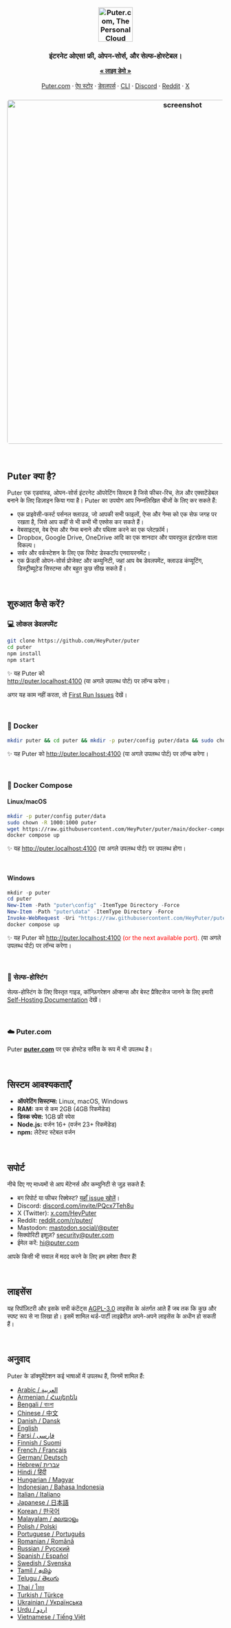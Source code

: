 <h3 align="center"><img width="80" alt="Puter.com, The Personal Cloud Computer: आपकी सारी फाइलें, ऐप्स, और गेम एक ही जगह, जिसे कहीं से भी कभी भी एक्सेस किया जा सकता है।" src="https://assets.puter.site/puter-logo.png"></h3>

<h3 align="center">इंटरनेट ओएस! फ्री, ओपन-सोर्स, और सेल्फ-होस्टेबल।</h3>

<p align="center">
    <a href="https://puter.com/?ref=github.com"><strong>« लाइव डेमो »</strong></a>
    <br />
    <br />
    <a href="https://puter.com/?ref=github.com">Puter.com</a>
    ·
    <a href="https://puter.com/app/app-center">ऐप स्टोर</a>
    ·
    <a href="https://developer.puter.com" target="_blank">डेवलपर्स</a>
    ·
    <a href="https://github.com/heyputer/puter-cli" target="_blank">CLI</a>
    ·
    <a href="https://discord.com/invite/PQcx7Teh8u">Discord</a>
    ·
    <a href="https://reddit.com/r/puter">Reddit</a>
    ·
    <a href="https://twitter.com/HeyPuter">X</a>
</p>

<h3 align="center"><img width="800" style="border-radius:5px;" alt="screenshot" src="https://assets.puter.site/puter.com-screenshot-3.webp"></h3>

<br/>

## Puter क्या है?

Puter एक एडवांस्ड, ओपन-सोर्स इंटरनेट ऑपरेटिंग सिस्टम है जिसे फीचर-रिच, तेज़ और एक्सटेंडेबल बनाने के लिए डिज़ाइन किया गया है। Puter का उपयोग आप निम्नलिखित चीजों के लिए कर सकते हैं:

- एक प्राइवेसी-फर्स्ट पर्सनल क्लाउड, जो आपकी सभी फाइलों, ऐप्स और गेम्स को एक सेफ जगह पर रखता है, जिसे आप कहीं से भी कभी भी एक्सेस कर सकते हैं।
- वेबसाइट्स, वेब ऐप्स और गेम्स बनाने और पब्लिश करने का एक प्लेटफ़ॉर्म।
- Dropbox, Google Drive, OneDrive आदि का एक शानदार और पावरफुल इंटरफ़ेस वाला विकल्प।
- सर्वर और वर्कस्टेशन के लिए एक रिमोट डेस्कटॉप एनवायरनमेंट।
- एक फ्रेंडली ओपन-सोर्स प्रोजेक्ट और कम्युनिटी, जहां आप वेब डेवलपमेंट, क्लाउड कंप्यूटिंग, डिस्ट्रीब्यूटेड सिस्टम्स और बहुत कुछ सीख सकते हैं।

<br/>

## शुरुआत कैसे करें?

### 💻 लोकल डेवलपमेंट

```bash
git clone https://github.com/HeyPuter/puter
cd puter
npm install
npm start
```

✨ यह Puter को  
<font color="red"> http://puter.localhost:4100 </font> (या अगले उपलब्ध पोर्ट) पर लॉन्च करेगा।


अगर यह काम नहीं करता, तो [First Run Issues](./doc/self-hosters/first-run-issues.md) देखें।


<br/>

### 🐳 Docker

```bash
mkdir puter && cd puter && mkdir -p puter/config puter/data && sudo chown -R 1000:1000 puter && docker run --rm -p 4100:4100 -v `pwd`/puter/config:/etc/puter -v `pwd`/puter/data:/var/puter  ghcr.io/heyputer/puter
```

✨ यह Puter को 
<font color="red"> http://puter.localhost:4100</font> (या अगले उपलब्ध पोर्ट) पर लॉन्च करेगा।

<br/>

### 🐙 Docker Compose

#### Linux/macOS

```bash
mkdir -p puter/config puter/data
sudo chown -R 1000:1000 puter
wget https://raw.githubusercontent.com/HeyPuter/puter/main/docker-compose.yml
docker compose up
```

✨ यह <font color="red"> http://puter.localhost:4100  </font>
 (या अगले उपलब्ध पोर्ट) पर उपलब्ध होगा।

<br/>

#### Windows

```powershell
mkdir -p puter
cd puter
New-Item -Path "puter\config" -ItemType Directory -Force
New-Item -Path "puter\data" -ItemType Directory -Force
Invoke-WebRequest -Uri "https://raw.githubusercontent.com/HeyPuter/puter/main/docker-compose.yml" -OutFile "docker-compose.yml"
docker compose up
```

✨ यह Puter को 
<font color="red"> http://puter.localhost:4100 (or the next available port). </font> (या अगले उपलब्ध पोर्ट) पर लॉन्च करेगा।

<br/>

### 🚀 सेल्फ-होस्टिंग

सेल्फ-होस्टिंग के लिए विस्तृत गाइड, कॉन्फ़िगरेशन ऑप्शन्स और बेस्ट प्रैक्टिसेज जानने के लिए हमारी [Self-Hosting Documentation](https://github.com/HeyPuter/puter/blob/main/doc/self-hosters/instructions.md) देखें।

<br/>

### ☁️ Puter.com

Puter [**puter.com**](https://puter.com) पर एक होस्टेड सर्विस के रूप में भी उपलब्ध है।

<br/>

## सिस्टम आवश्यकताएँ

* **ऑपरेटिंग सिस्टम्स:** Linux, macOS, Windows
* **RAM:** कम से कम 2GB (4GB रिकमेंडेड)
* **डिस्क स्पेस:** 1GB फ्री स्पेस
* **Node.js:** वर्जन 16+ (वर्जन 23+ रिकमेंडेड)
* **npm:** लेटेस्ट स्टेबल वर्जन

<br/>

## सपोर्ट

नीचे दिए गए माध्यमों से आप मेंटेनर्स और कम्युनिटी से जुड़ सकते हैं:

* बग रिपोर्ट या फीचर रिक्वेस्ट? [यहाँ issue खोलें](https://github.com/HeyPuter/puter/issues/new/choose)।
* Discord: [discord.com/invite/PQcx7Teh8u](https://discord.com/invite/PQcx7Teh8u)
* X (Twitter): [x.com/HeyPuter](https://x.com/HeyPuter)
* Reddit: [reddit.com/r/puter/](https://www.reddit.com/r/puter/)
* Mastodon: [mastodon.social/@puter](https://mastodon.social/@puter)
* सिक्योरिटी इशूज़? [security@puter.com](mailto:security@puter.com)
* ईमेल करें: [hi@puter.com](mailto:hi@puter.com)

आपके किसी भी सवाल में मदद करने के लिए हम हमेशा तैयार हैं!

<br/>

## लाइसेंस

यह रिपॉज़िटरी और इसके सभी कंटेंट्स [AGPL-3.0](https://github.com/HeyPuter/puter/blob/main/LICENSE.txt) लाइसेंस के अंतर्गत आते हैं जब तक कि कुछ और स्पष्ट रूप से ना लिखा हो। इसमें शामिल थर्ड-पार्टी लाइब्रेरीज़ अपने-अपने लाइसेंस के अधीन हो सकती हैं।

<br/>

## अनुवाद

Puter के डॉक्यूमेंटेशन कई भाषाओं में उपलब्ध हैं, जिनमें शामिल हैं:

- [Arabic / العربية](https://github.com/HeyPuter/puter/blob/main/doc/i18n/README.ar.md)
- [Armenian / Հայերեն](https://github.com/HeyPuter/puter/blob/main/doc/i18n/README.hy.md)
- [Bengali / বাংলা](https://github.com/HeyPuter/puter/blob/main/doc/i18n/README.bn.md)
- [Chinese / 中文](https://github.com/HeyPuter/puter/blob/main/doc/i18n/README.zh.md)
- [Danish / Dansk](https://github.com/HeyPuter/puter/blob/main/doc/i18n/README.da.md)
- [English](https://github.com/HeyPuter/puter/blob/main/README.md)
- [Farsi / فارسی](https://github.com/HeyPuter/puter/blob/main/doc/i18n/README.fa.md)
- [Finnish / Suomi](https://github.com/HeyPuter/puter/blob/main/doc/i18n/README.fi.md)
- [French / Français](https://github.com/HeyPuter/puter/blob/main/doc/i18n/README.fr.md)
- [German/ Deutsch](https://github.com/HeyPuter/puter/blob/main/doc/i18n/README.de.md)
- [Hebrew/ עברית](https://github.com/HeyPuter/puter/blob/main/doc/i18n/README.he.md)
- [Hindi / हिंदी](https://github.com/HeyPuter/puter/blob/main/doc/i18n/README.hi.md)
- [Hungarian / Magyar](https://github.com/HeyPuter/puter/blob/main/doc/i18n/README.hu.md)
- [Indonesian / Bahasa Indonesia](https://github.com/HeyPuter/puter/blob/main/doc/i18n/README.id.md)
- [Italian / Italiano](https://github.com/HeyPuter/puter/blob/main/doc/i18n/README.it.md)
- [Japanese / 日本語](https://github.com/HeyPuter/puter/blob/main/doc/i18n/README.jp.md)
- [Korean / 한국어](https://github.com/HeyPuter/puter/blob/main/doc/i18n/README.ko.md)
- [Malayalam / മലയാളം](https://github.com/HeyPuter/puter/blob/main/doc/i18n/README.ml.md)
- [Polish / Polski](https://github.com/HeyPuter/puter/blob/main/doc/i18n/README.pl.md)
- [Portuguese / Português](https://github.com/HeyPuter/puter/blob/main/doc/i18n/README.pt.md)
- [Romanian / Română](https://github.com/HeyPuter/puter/blob/main/doc/i18n/README.ro.md)
- [Russian / Русский](https://github.com/HeyPuter/puter/blob/main/doc/i18n/README.ru.md)
- [Spanish / Español](https://github.com/HeyPuter/puter/blob/main/doc/i18n/README.es.md)
- [Swedish / Svenska](https://github.com/HeyPuter/puter/blob/main/doc/i18n/README.sv.md)
- [Tamil / தமிழ்](https://github.com/HeyPuter/puter/blob/main/doc/i18n/README.ta.md)
- [Telugu / తెలుగు](https://github.com/HeyPuter/puter/blob/main/doc/i18n/README.te.md)
- [Thai / ไทย](https://github.com/HeyPuter/puter/blob/main/doc/i18n/README.th.md)
- [Turkish / Türkçe](https://github.com/HeyPuter/puter/blob/main/doc/i18n/README.tr.md)
- [Ukrainian / Українська](https://github.com/HeyPuter/puter/blob/main/doc/i18n/README.ua.md)
- [Urdu / اردو](https://github.com/HeyPuter/puter/blob/main/doc/i18n/README.ur.md)
- [Vietnamese / Tiếng Việt](https://github.com/HeyPuter/puter/blob/main/doc/i18n/README.vi.md)

